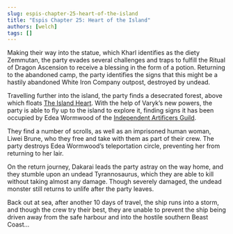 ```yaml
---
slug: espis-chapter-25-heart-of-the-island
title: "Espis Chapter 25: Heart of the Island"
authors: [welch]
tags: []
---
```


Making their way into the statue, which Kharl identifies as the diety Zemmutan, the party evades several challenges and traps to fulfill the Ritual of Dragon Ascension to receive a blessing in the form of a potion. Returning to the abandoned camp, the party identifies the signs that this might be a hastily abandoned White Iron Company outpost, destroyed by undead.

<!--truncate-->
 
Travelling further into the island, the party finds a desecrated forest, above which floats [The Island Heart](/wikis/The%20Island%20Heart/new). With the help of Varyk’s new powers, the party is able to fly up to the island to explore it, finding signs it has been occupied by Edea Wormwood of the [Independent Artificers Guild](/wikis/wormwood-fife-and-vanderbourne-independent-artificers).
 
They find a number of scrolls, as well as an imprisoned human woman, Liwei Brune, who they free and take with them as part of their crew. The party destroys Edea Wormwood’s teleportation circle, preventing her from returning to her lair.
 
On the return journey, Dakarai leads the party astray on the way home, and they stumble upon an undead Tyrannosaurus, which they are able to kill without taking almost any damage. Though severely damaged, the undead monster still returns to unlife after the party leaves.
 
Back out at sea, after another 10 days of travel, the ship runs into a storm, and though the crew try their best, they are unable to prevent the ship being driven away from the safe harbour and into the hostile southern Beast Coast…